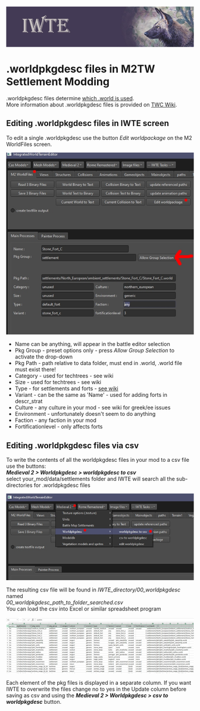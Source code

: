 ![IWTE banner](../IWTEgithub_images/IWTEbanner.jpg)

# .worldpkgdesc files in M2TW Settlement Modding
.worldpkgdesc files determine [which .world is used](M2_Settlement_Modding.md#which-world-is-loaded).  
More information about .worldpkgdesc files is provided on [TWC Wiki](https://wiki.twcenter.net/index.php?title=.worldpkgdesc_-_M2TW).

## Editing .worldpkgdesc files in IWTE screen
To edit a single .worldpkgdesc use the button *Edit worldpackage* on the M2 WorldFiles screen.

![M2_worldpkgdesc_screen.jpg](../IWTEgithub_images/M2_worldpkgdesc_screen.jpg)

* Name can be anything, will appear in the battle editor selection
* Pkg Group - preset options only - press *Allow Group Selection* to activate the drop-down
* Pkg Path - path relative to data folder, must end in .world, .world file must exist there!
* Category - used for techtrees - see wiki
* Size - used for techtrees - see wiki
* Type - for settlements and forts - [see wiki](https://wiki.twcenter.net/index.php?title=.worldpkgdesc_-_M2TW#Type:)
* Variant - can be the same as 'Name' - used for adding forts in descr_strat
* Culture - any culture in your mod - see wiki for greek/ee issues
* Environment - unfortunately doesn't seem to do anything
* Faction - any faction in your mod
* Fortificationlevel - only affects forts

## Editing .worldpkgdesc files via csv

To write the contents of all the worldpkgdesc files in your mod to a csv file use the buttons:  
***Medieval 2 > Worldpkgdesc > worldpkgdesc to csv***  
select your_mod/data/settlements folder and IWTE will search all the sub-directories for .worldpkgdesc files

![M2_worldpkgdesc_to_csv.jpg](../IWTEgithub_images/M2_worldpkgdesc_to_csv.jpg)

The resulting csv file will be found in *IWTE_directory/00_worldpkgdesc* named  
*00_worldpkgdesc_path_to_folder_searched.csv*  
You can load the csv into Excel or similar spreadsheet program

![M2_worldpkgdesc_to_csv_sheet.jpg](../IWTEgithub_images/M2_worldpkgdesc_to_csv_sheet.jpg)

Each element of the pkg files is displayed in a separate column.   If you want IWTE to overwrite the files change no to yes in the Update column before saving as csv and using the 
***Medieval 2 > Worldpkgdesc > csv to worldpkgdesc*** button.


